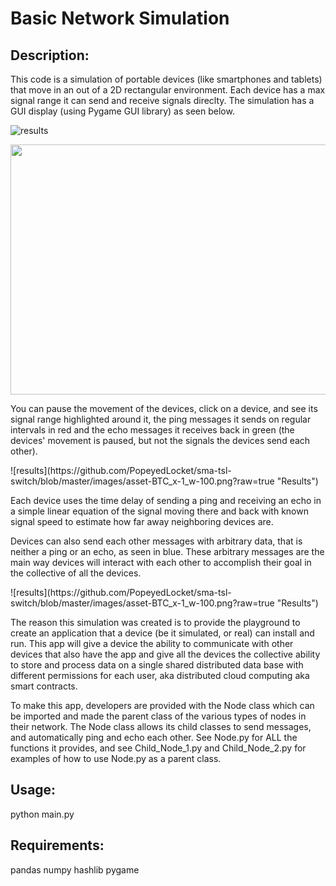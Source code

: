 # Basic Network Simulation

## Description:

This code is a simulation of portable devices (like smartphones and tablets) that move in an out of a 2D rectangular environment. Each device has a max signal range it can send and receive signals direclty. The simulation has a GUI display (using Pygame GUI library) as seen below.

![results](https://github.com/PopeyedLocket/sma-tsl-switch/blob/master/images/asset-BTC_x-1_w-100.png?raw=true "Results")

<img src="https://github.com/PopeyedLocket/basic-network-simulation/blob/master/images_and_videos/video1-devices_moving.gif" width="600" height="400">

You can pause the movement of the devices, click on a device, and see its signal range highlighted around it, the ping messages it sends on regular intervals in red and the echo messages it receives back in green (the devices' movement is paused, but not the signals the devices send each other).

<put a gif here>
![results](https://github.com/PopeyedLocket/sma-tsl-switch/blob/master/images/asset-BTC_x-1_w-100.png?raw=true "Results")

Each device uses the time delay of sending a ping and receiving an echo in a simple linear equation of the signal moving there and back with known signal speed to estimate how far away neighboring devices are.

Devices can also send each other messages with arbitrary data, that is neither a ping or an echo, as seen in blue. These arbitrary messages are the main way devices will interact with each other to accomplish their goal in the collective of all the devices.

<put a gif here>
![results](https://github.com/PopeyedLocket/sma-tsl-switch/blob/master/images/asset-BTC_x-1_w-100.png?raw=true "Results")

The reason this simulation was created is to provide the playground to create an application that a device (be it simulated, or real) can install and run. This app will give a device the ability to communicate with other devices that also have the app and give all the devices the collective ability to store and process data on a single shared distributed data base with different permissions for each user, aka distributed cloud computing aka smart contracts.

To make this app, developers are provided with the Node class which can be imported and made the parent class of the various types of nodes in their network. The Node class allows its child classes to send messages, and automatically ping and echo each other. See Node.py for ALL the functions it provides, and see Child_Node_1.py and Child_Node_2.py for examples of how to use Node.py as a parent class.



## Usage:

python main.py



## Requirements:

pandas
numpy
hashlib
pygame




